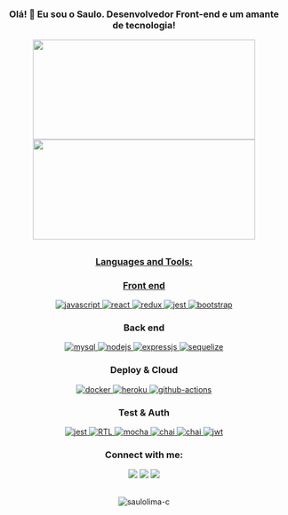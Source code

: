 ### <p align="center">Olá! 👋 Eu sou o Saulo. Desenvolvedor Front-end e um amante de tecnologia!</p>
<div align="center">
  <a href="https://github.com/saulolima-c">
  <img height="180em" width='400em' src="https://github-readme-stats.vercel.app/api?username=saulolima-c&show_icons=true&theme=dracula&include_all_commits=true&count_private=true"/>
  <img height="180em" width='400em' src="https://github-readme-stats.vercel.app/api/top-langs/?username=saulolima-c&layout=compact&langs_count=7&theme=dracula"/>
</div>
  
  ##
 <h3 align="center">Languages and Tools:</h3>
<h3 align="center">Front end</h3>
  <div align="center">
  <a href="" target="_blank">
  <img alt="javascript" src="https://img.shields.io/badge/javascript-F7DF1E?style=for-the-badge&logo=javascript&logoColor=black">
  </a>
  <a href="" target="_blank">
  <img alt="react" src="https://img.shields.io/badge/react-61DAFB?style=for-the-badge&logo=react&logoColor=black">
  </a>
  <a href="" target="_blank">
  <img alt="redux" src="https://img.shields.io/badge/redux-764ABC?style=for-the-badge&logo=redux&logoColor=white">
  </a>
  <a href="" target="_blank">
  <img alt="jest" src="https://img.shields.io/badge/Context api-C21325?style=for-the-badge">
  </a>
  <a href="" target="_blank">
  <img alt="bootstrap" src="https://img.shields.io/badge/Bootstrap-563D7C?style=for-the-badge&logo=bootstrap&logoColor=white">
  </a>
  </div>
<h3 align="center">Back end</h3>
  <div align="center">
  <a href="" target="_blank">
    <img alt="mysql" src="https://img.shields.io/badge/MySQL-005C84?style=for-the-badge&logo=mysql&logoColor=white">
  </a>
  <a href="" target="_blank">
    <img alt="nodejs" src="https://img.shields.io/badge/Node.js-339933?style=for-the-badge&logo=nodedotjs&logoColor=white">
  </a>
  <a href="" target="_blank">
    <img alt="expressjs" src="https://img.shields.io/badge/Express.js-000000?style=for-the-badge&logo=express&logoColor=white">
  </a>
  <a href="" target="_blank">
    <img alt="sequelize" src="https://img.shields.io/badge/Sequelize-52B0E7?style=for-the-badge&logo=Sequelize&logoColor=white">
  </a>
  </div>
<h3 align="center">Deploy & Cloud</h3>
  <div align="center">
  <a href="" target="_blank">
    <img alt="docker" src="https://img.shields.io/badge/Docker-2CA5E0?style=for-the-badge&logo=docker&logoColor=white">
  </a>
  <a href="" target="_blank">
    <img alt="heroku" src="https://img.shields.io/badge/Heroku-430098?style=for-the-badge&logo=heroku&logoColor=white">
  </a>
  <a href="" target="_blank">
    <img alt="github-actions" src="https://img.shields.io/badge/GitHub_Actions-2088FF?style=for-the-badge&logo=github-actions&logoColor=white">
  </a>
  </div>
<h3 align="center">Test & Auth</h3>
  <div align="center">
   <a href="" target="_blank">
    <img alt="jest" src="https://img.shields.io/badge/jest-C21325?style=for-the-badge&logo=jest&logoColor=white">
  </a>
  <a href="" target="_blank">
    <img alt="RTL" src="https://img.shields.io/badge/RTL-FF0000?style=for-the-badge">
  </a>
  <a href="" target="_blank">
    <img alt="mocha" src="https://img.shields.io/badge/Mocha-8D6748?style=for-the-badge&logo=Mocha&logoColor=white">
  </a>
  <a href="" target="_blank">
    <img alt="chai" src="https://img.shields.io/badge/chai-A30701?style=for-the-badge&logo=chai&logoColor=white">
  </a>
  <a href="" target="_blank">
    <img alt="chai" src="https://img.shields.io/badge/sinon.js-90EE90?style=for-the-badge">
  </a>
  <a href="" target="_blank">
    <img alt="jwt" src="https://img.shields.io/badge/JWT-000000?style=for-the-badge&logo=JSON%20web%20tokens&logoColor=white">
  </a></div>
  <h3 align="center">Connect with me:</h3>
  <div align="center" 
  <a href = "mailto:saulolima.c@protonmail.com"><img src="https://img.shields.io/badge/-Gmail-%23333?style=for-the-badge&logo=gmail&logoColor=white" target="_blank"></a>
   <a href="https://www.linkedin.com/in/saulolima-c/" target="_blank"><img src="https://img.shields.io/badge/-LinkedIn-%230077B5?style=for-the-badge&logo=linkedin&logoColor=white" target="_blank"></a>
  <a href="https://wa.me/553195088117" alt="WhatsApp" target="_blank">
<img src="https://img.shields.io/badge/-WhatsApp-25d366?style=flat-square&labelColor=25d366&logo=whatsapp&logoColor=white&link=https://wa.me/553195088117"/>
</a>     
  </div>
  </div>
  <div margin-top="255px">
  <br>
  <p align="center"> <img src="https://komarev.com/ghpvc/?username=saulolima-c&label=Profile%20views&color=0e75b6&style=plastic" alt="saulolima-c" /> </p>
  </div>
